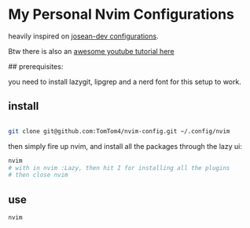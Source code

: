 # My Personal Nvim Configurations

heavily inspired on [josean-dev configurations](https://github.com/josean-dev/dev-environment-files/tree/main/.config/nvim).

Btw there is also an [awesome youtube tutorial here](https://www.youtube.com/watch?v=6pAG3BHurdM&t=1011s)

## prerequisites:

you need to install lazygit, lipgrep and a nerd font for this setup to work.

## install

```bash

git clone git@github.com:TomTom4/nvim-config.git ~/.config/nvim

```

then simply fire up nvim, and install all the packages through the lazy ui:

```bash
nvim
# with in nvim :Lazy, then hit I for installing all the plugins
# then close nvim
```

## use

```bash
nvim
```
